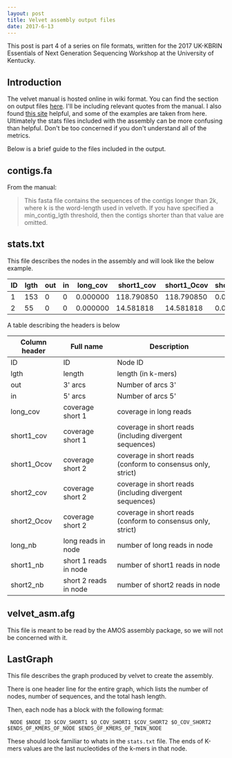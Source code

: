 ```yaml
---
layout: post
title: Velvet assembly output files
date: 2017-6-13
---
```


This post is part 4 of a series on file formats, written for the 2017 UK-KBRIN Essentials of Next 
Generation Sequencing Workshop at the University of Kentucky.

## Introduction 
The velvet manual is hosted online in wiki format.  You can find the section on output files [here](https://github.com/dzerbino/velvet/wiki/Manual#output-files).  I'll be including relevant quotes from the manual.  I also found [this site](http://davetang.org/wiki/tiki-index.php?page=Velvet) helpful, and some of the examples are taken from here.
Ultimately the stats files included with the assembly can be more confusing than helpful.  Don't be too concerned if you don't understand all of the metrics.

Below is a brief guide to the files included in the output.

## contigs.fa

From the manual: 

>This fasta file contains the sequences of the contigs longer than 2k, where k is the word-length used in velveth. If you have specified a min_contig_lgth threshold, then the contigs shorter than that value are omitted.

## stats.txt 

This file describes the nodes in the assembly and will look like the below example.


| ID | lgth | out | in | long_cov | short1_cov | short1_Ocov | short2_cov | short2_Ocov | long_nb | short1_nb | short2_nb |
|----|------|-----|----|----------|------------|-------------|------------|-------------|---------|-----------|-----------|
| 1  | 153  | 0   | 0  | 0.000000 | 118.790850 | 118.790850  | 0.000000   | 0.000000    | 0       | N/A       | N/A       |
| 2  | 55   | 0   | 0  | 0.000000 | 14.581818  | 14.581818   | 0.000000   | 0.000000    | 0       | N/A       | N/A       |

A table describing the headers is below

| Column header | Full name             | Description                                                 |
|---------------|-----------------------|-------------------------------------------------------------|
| ID            | ID                    | Node ID                                                     |
| lgth          | length                | length (in k-mers)                                          |
| out           | 3' arcs               | Number of arcs 3'                                           |
| in            | 5' arcs               | Number of arcs 5'                                           |
| long_cov      | coverage short 1      | coverage in long reads                                      |
| short1_cov    | coverage short 1      | coverage in short reads (including divergent sequences)     |
| short1_Ocov   | coverage short 2      | coverage in short reads (conform to consensus only, strict) |
| short2_cov    | coverage short 2      | coverage in short reads (including divergent sequences)     |
| short2_Ocov   | coverage short 2      | coverage in short reads (conform to consensus only, strict) |
| long_nb       | long reads in node    | number of long reads in node                                |
| short1_nb     | short 1 reads in node | number of short1 reads in node                              |
| short2_nb     | short 2 reads in node | number of short2 reads in node                              |


## velvet_asm.afg
This file is meant to be read by the AMOS assembly package, so we will not be concerned with it.

## LastGraph

This file describes the graph produced by velvet to create the assembly.

There is one header line for the entire graph, which lists the number of nodes, number of sequences, and the total hash length.

Then, each node has a block with the following format:

```
 NODE $NODE_ID $COV_SHORT1 $O_COV_SHORT1 $COV_SHORT2 $O_COV_SHORT2 $ENDS_OF_KMERS_OF_NODE $ENDS_OF_KMERS_OF_TWIN_NODE 
```

These should look familiar to whats in the `stats.txt` file.  The ends of K-mers values are the last nucleotides of the k-mers in that node.

